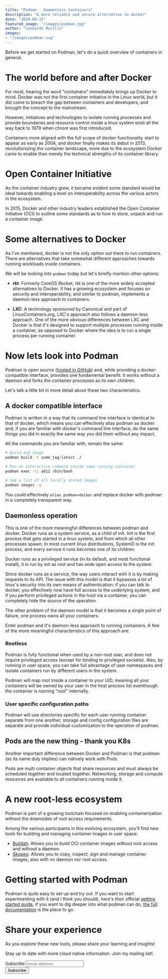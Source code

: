 ```yaml
---
title: "Podman - Daemonless Containers"
description: "A more reliable and secure alternative to docker"
date: "2020-09-15"
featured_image: "/images/podman.jpg"
author: "Leonardo Murillo"
images:
- "/images/podman.svg"
---
```

Before we get started on Podman, let's do a quick overview of containers in general.

# The world before and after Docker

For most, hearing the word "containers" immediately brings up Docker to mind. Docker was not the first container initiative in the Linux world, but it did come to breach the gap between containers and developers, and brought the concept to the mainstream.

However, initiatives and technologies to isolate running processes and provide boundaries and resource control inside a linux system exist all the way back to 1979 when chroot was first introduced.

Containers more aligned with the full scope of docker functionality start to appear as early as 2004, and docker finally makes its debut in 2013, revolutionizing the container landscape, more due to the ecosystem Docker came to enable than merely the technical strengths of its container library.

# Open Container Initiative

As the container industry grew, it became evident some standard would be ideal towards enabling a level on interoperability across the various actors in the ecosystem.

In 2015, Docker and other industry leaders established the Open Container Initiative (OCI) to outline some standards as to how to store, unpack and run a container image.

# Some alternatives to Docker

As I've mentioned, docker is not the only option out there to run containers. There are alternatives that take somewhat different approaches towards running workloads inside containers.

We will be looking into `podman` today but let's briefly mention other options:

- **rkt**: Formerly CoreOS Rocket, rkt is one of the more widely accepted alternatives to Docker. It has a growing ecosystem and focuses on security and interoperability, and similar to podman, implements a daemon-less approach to containers.

- **LXC**: A technology sponsored by Canonical and part of LinuxContainers.org, LXC's approach also follows a daemon-less approach. One of the more obvious differences between LXC and Docker is that it's designed to support multiple processes running inside a container, as opposed to Docker where the idea is to run a single process per running container.

# Now lets look into Podman

Podman is open source ([hosted in GitHub](https://github.com/containers/podman)) and, while providing a docker-compatible interface, provides one fundamental benefit: it works without a daemon and forks the container processes as its own children.

Let's talk a little bit in more detail about these two characteristics.

## A docker compatible interface

Podman is written in a way that its command line interface is identical to that of docker, which means you can effectively alias podman as docker and, if you are familiar with docker's command line interface, do the same things you did in exactly the same way you did them without any impact.

All the commands you are familiar with, remain the same:

```bash
# Build and image
podman build -t some_tag:latest ./

# Run an interactive command inside some running container
podman exec -ti ab12 /bin/bash

# See a list of all locally stored images
podman images -a
```

You could effectively `alias podman=docker` and replace docker with podman in a completely transparent way.

## Daemonless operation

This is one of the more meaningful differences between podman and docker. Docker runs as a system service, as a child of init. Init is the first process that gets started in a linux system, and from which all other processes spawn. In most current linux distributions, SystemD is the init process, and every service it runs becomes one of its children.

Docker runs as a privileged service (in its default, and most functional install), it is run by init as root and has wide open access to the system.

Since docker runs as a service, the way users interact with it is by making requests to its API. The issue with this model is that it bypasses a lot of linux's security into its own means of authentication: if you can talk to docker, you effectively now have full access to the underlying system, and if you perform privileged actions in the host via a container, you can completely hide the source of the operation.

The other problem of the daemon model is that it becomes a single point of failure, one process owns all your containers.

Enter podman and it's daemon-less approach to running containers. A few of the more meaningful characteristics of this approach are:

### Rootless

Podman is fully functional when used by a non-root user, and does not require privileged access (except for binding to privileged sockets). Also, by running in user space, you can take full advantage of user namespaces and isolate containers run by different users in the system.

Podman will map root inside a container to your UID, meaning all your containers will be owned by your user in the host process list eventhough the container is running "root" internally.

### User specific configuration paths

Podman will use directories specific for each user running container separate from one another, storage and config configuration files are separate and provide individual customization to the operation of podman.

## Pods are the new thing - thank you K8s

Another important difference between Docker and Podman is that podman (as its name duly implies) can natively work with Pods.

Pods are multi container objects that share resources and must always be scheduled together and located together. Networking, storage and compute resources are available to all containers running inside it.

# A new root-less ecosystem

Podman is part of a growing toolchain focused on enabling containerization without the downsides of root access requirements.

Among the various participants in this evolving ecosystem, you'll find new tools for building and managing container images in user space:

* [Buildah](https://buildah.io/): Allows you to build OCI container images without root access and without a daemon.
* [Skopeo](https://github.com/containers/skopeo): Allows you to copy, inspect, sign and manage container images, also with no daemon nor root access.

# Getting started with Podman

Podman is quite easy to set up and try out. If you want to start experimenting with it (and I think you should), here's their official [getting started guide](https://podman.io/getting-started/), if you want to dig deeper into what podman can do, [the full documentation](https://podman.readthedocs.io/en/latest/index.html) is the place to go.

# Share your experience

As you explore these new tools, please share your learning and insights!

Stay up to date with more cloud native information. Join my mailing list!.

<!-- Begin Mailchimp Signup Form -->
<link href="//cdn-images.mailchimp.com/embedcode/horizontal-slim-10_7.css" rel="stylesheet" type="text/css">
<style type="text/css">
	#mc_embed_signup{background:#fff; clear:left; font:14px Helvetica,Arial,sans-serif; width:100%;}
	/* Add your own Mailchimp form style overrides in your site stylesheet or in this style block.
	   We recommend moving this block and the preceding CSS link to the HEAD of your HTML file. */
</style>
<div id="mc_embed_signup">
<form action="https://murillodigital.us10.list-manage.com/subscribe/post?u=c12ff1afa71003663de3762cc&amp;id=4cff0f72fe" method="post" id="mc-embedded-subscribe-form" name="mc-embedded-subscribe-form" class="validate" target="_blank" novalidate>
    <div id="mc_embed_signup_scroll">
	<label for="mce-EMAIL">Subscribe</label>
	<input type="email" value="" name="EMAIL" class="email" id="mce-EMAIL" placeholder="email address" required>
    <!-- real people should not fill this in and expect good things - do not remove this or risk form bot signups-->
    <div style="position: absolute; left: -5000px;" aria-hidden="true"><input type="text" name="b_c12ff1afa71003663de3762cc_4cff0f72fe" tabindex="-1" value=""></div>
    <div class="clear"><input type="submit" value="Subscribe" name="subscribe" id="mc-embedded-subscribe" class="button"></div>
    </div>
</form>
</div>

<!--End mc_embed_signup-->
 